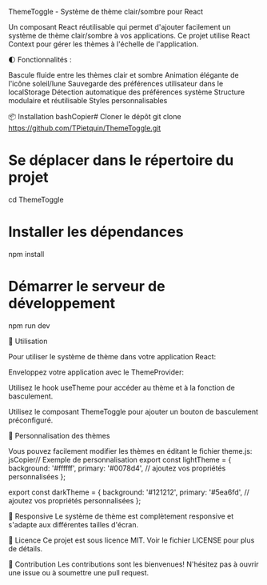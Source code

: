 ThemeToggle - Système de thème clair/sombre pour React

Un composant React réutilisable qui permet d'ajouter facilement un système de thème clair/sombre à vos applications. Ce projet utilise React Context pour gérer les thèmes à l'échelle de l'application.


🌓 Fonctionnalités : 

Bascule fluide entre les thèmes clair et sombre
Animation élégante de l'icône soleil/lune
Sauvegarde des préférences utilisateur dans le localStorage
Détection automatique des préférences système
Structure modulaire et réutilisable
Styles personnalisables

📦 Installation
bashCopier# Cloner le dépôt
git clone https://github.com/TPietquin/ThemeToggle.git

# Se déplacer dans le répertoire du projet
cd ThemeToggle

# Installer les dépendances
npm install

# Démarrer le serveur de développement
npm run dev

🔧 Utilisation

Pour utiliser le système de thème dans votre application React:

Enveloppez votre application avec le ThemeProvider:

Utilisez le hook useTheme pour accéder au thème et à la fonction de basculement.

Utilisez le composant ThemeToggle pour ajouter un bouton de basculement préconfiguré.

🎨 Personnalisation des thèmes

Vous pouvez facilement modifier les thèmes en éditant le fichier theme.js:
jsCopier// Exemple de personnalisation
export const lightTheme = {
    background: '#ffffff',
    primary: '#0078d4',
    // ajoutez vos propriétés personnalisées
};

export const darkTheme = {
    background: '#121212',
    primary: '#5ea6fd',
    // ajoutez vos propriétés personnalisées
};

📱 Responsive
Le système de thème est complètement responsive et s'adapte aux différentes tailles d'écran.

📄 Licence
Ce projet est sous licence MIT. Voir le fichier LICENSE pour plus de détails.

🤝 Contribution
Les contributions sont les bienvenues! N'hésitez pas à ouvrir une issue ou à soumettre une pull request.
